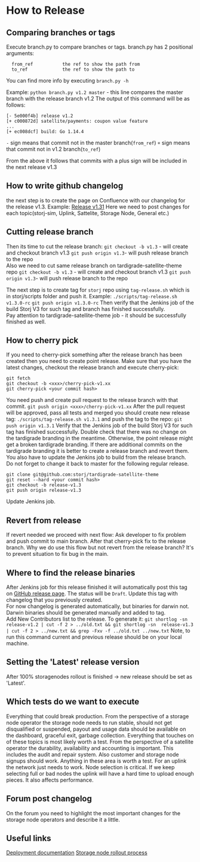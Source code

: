 # How to Release
## Comparing branches or tags

Execute branch.py to compare branches or tags.
branch.py has 2 positional arguments:
```
  from_ref           the ref to show the path from
  to_ref             the ref to show the path to
```
You can find more info by executing `branch.py -h`

Example:
`python branch.py v1.2 master` - this line compares the master branch with the release branch v1.2
The output of this command will be as follows:
```
[- 5e000f4b] release v1.2
[+ c000872d] satellite/payments: coupon value feature
...
[+ ec008dcf] build: Go 1.14.4
```
`-` sign means that commit not in the master branch(`from_ref`)
`+` sign means that commit not in v1.2 branch(`to_ref`)

From the above it follows that commits with a plus sign will be included in the next release v1.3

## How to write github changelog

the next step is to create the page on Confluence with our changelog for the release v1.3.
Example: [Release v1.31](https://storjlabs.atlassian.net/wiki/spaces/ENG/pages/1812791357/Release%2Bv1.31)
Here we need to post changes for each topic(storj-sim, Uplink, Sattelite, Storage Node, General etc.)

## Cutting release branch

Then its time to cut the release branch:
`git checkout -b v1.3` - will create and checkout branch v1.3
`git push origin v1.3`- will push release branch to the repo\
Also we need to cut same release branch on tardigrade-satellite-theme repo
`git checkout -b v1.3` - will create and checkout branch v1.3
`git push origin v1.3`- will push release branch to the repo

The next step is to create tag for `storj` repo using `tag-release.sh` which is in storj/scripts folder and push it.
Example:
`./scripts/tag-release.sh v1.3.0-rc`
`git push origin v1.3.0-rc`
Then verify that the Jenkins job of the build Storj V3 for such tag and branch has finished successfully.\
Pay attention to tardigrade-satellite-theme job - it should be successfully finished as well.


## How to cherry pick

If you need to cherry-pick something after the release branch has been created then you need to create point release.
Make sure that you have the latest changes, checkout the release branch and execute cherry-pick:
```
git fetch
git checkout -b <xxx>/cherry-pick-v1.xx
git cherry-pick <your commit hash>
```
You need push and create pull request to the release branch with that commit.
`git push origin <xxx>/cherry-pick-v1.xx`
After the pull request will be approved, pass all tests and merged you should create new release tag:
`./scripts/tag-release.sh v1.3.1`
and push the tag to the repo:
`git push origin v1.3.1`
Verify that the Jenkins job of the build Storj V3 for such tag has finished successfully.
Double check that there was no change on the tardigrade branding in the meantime. Otherwise, the point release might get a broken tardigrade branding. If there are additional commits on the tardigrade branding it is better to create a release branch and revert them. You also have to update the Jenkins job to build from the release branch. Do not forget to change it back to master for the following regular release.
```
git clone git@github.com:storj/tardigrade-satellite-theme
git reset --hard <your commit hash>
git checkout -b release-v1.3
git push origin release-v1.3
```
Update Jenkins job.

## Revert from release

If revert needed we proceed with next flow: 
Ask developer to fix problem and push commit to main branch. After that cherry-pick fix to the release branch.
Why we do use this flow but not revert from the release branch? It's to prevent situation to fix bug in the main.


## Where to find the release binaries

After Jenkins job for this release finished it will automatically post this tag on [GitHub release page](https://github.com/storj/storj/releases). The status will be `Draft`.
Update this tag with changelog that you previously created.\
For now changelog is generated automatically, but binaries for darwin not. Darwin binaries should be generated manually and added to tag.\
Add New Contributors list to the release. To generate it: 
`git shortlog -sn release-v1.2 | cut -f 2 > ../old.txt && git shortlog -sn  release-v1.3 | cut -f 2 > ../new.txt && grep -Fxv -f ../old.txt ../new.txt` 
Note, to run this command current and previous release should be on your local machine.

## Setting the 'Latest' release version

After 100% storagenodes rollout is finished -> new release should be set as 'Latest'.

## Which tests do we want to execute
Everything that could break production.
From the perspective of a storage node operator the storage node needs to run stable, should not get disqualified or suspended, payout and usage data should be available on the dashboard, graceful exit, garbage collection. Everything that touches on of these topics is most likely worth a test.
From the perspective of a satellite operator the durability, availability and accounting is important. This includes the audit and repair system. Also customer and storage node signups should work. Anything in these area is worth a test.
For an uplink the network just needs to work. Node selection is critical. If we keep selecting full or bad nodes the uplink will have a hard time to upload enough pieces. It also affects performance.

## Forum post changelog
On the forum you need to highlight the most important changes for the storage node operators and describe it a little.

## Useful links
[Deployment documentation](https://storjlabs.atlassian.net/wiki/spaces/OPS/pages/153190401/Satellite+-+post+phoenix#satellite.qa.storj.io)
[Storage node rollout process](https://storjlabs.atlassian.net/wiki/spaces/OPS/pages/138084357/Storagenode)
